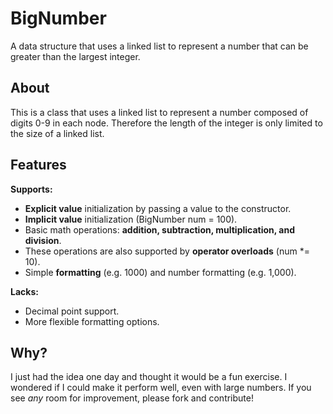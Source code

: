 # BigNumber

A data structure that uses a linked list to represent a number that can be greater than the largest integer.

## About

This is a class that uses a linked list to represent a number composed of digits 0-9 in each node. Therefore the length of the integer is only limited to the size of a linked list.

## Features

**Supports:**

- **Explicit value** initialization by passing a value to the constructor.
- **Implicit value** initialization (BigNumber num = 100).
- Basic math operations: **addition, subtraction, multiplication, and division**.
- These operations are also supported by **operator overloads** (num *= 10).
- Simple **formatting** (e.g. 1000) and number formatting (e.g. 1,000).

**Lacks:**

- Decimal point support.
- More flexible formatting options.

## Why?

I just had the idea one day and thought it would be a fun exercise. I wondered if I could make it perform well, even with large numbers. If you see *any* room for improvement, please fork and contribute!